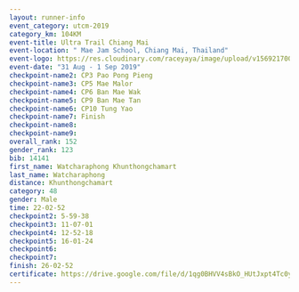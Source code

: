```yaml
---
layout: runner-info 
event_category: utcm-2019 
category_km: 104KM 
event-title: Ultra Trail Chiang Mai 
event-location: " Mae Jam School, Chiang Mai, Thailand" 
event-logo: https://res.cloudinary.com/raceyaya/image/upload/v1569217001/logo/ultra-trail-chiangmai_ay7efp.jpg 
event-date: "31 Aug - 1 Sep 2019" 
checkpoint-name2: CP3 Pao Pong Pieng 
checkpoint-name3: CP5 Mae Malor 
checkpoint-name4: CP6 Ban Mae Wak  
checkpoint-name5: CP9 Ban Mae Tan 
checkpoint-name6: CP10 Tung Yao 
checkpoint-name7: Finish 
checkpoint-name8: 
checkpoint-name9: 
overall_rank: 152
gender_rank: 123
bib: 14141
first_name: Watcharaphong Khunthongchamart
last_name: Watcharaphong
distance: Khunthongchamart
category: 48
gender: Male
time: 22-02-52
checkpoint2: 5-59-38
checkpoint3: 11-07-01
checkpoint4: 12-52-18
checkpoint5: 16-01-24
checkpoint6: 
checkpoint7: 
finish: 26-02-52
certificate: https://drive.google.com/file/d/1qg0BHVV4sBkO_HUtJxpt4Tc0yMV7oBZm/view?usp=sharing
---
```

